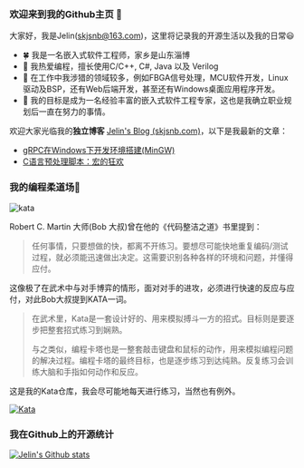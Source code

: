 ### 欢迎来到我的Github主页 👋

大家好，我是Jelin(skjsnb@163.com)，这里将记录我的开源生活以及我的日常😃

- 🍀 我是一名嵌入式软件工程师，家乡是山东淄博
- 📖 我热爱编程，擅长使用C/C++, C#, Java 以及 Verilog
- 🌴 在工作中我涉猎的领域较多，例如FBGA信号处理，MCU软件开发，Linux驱动及BSP，还有Web后端开发，甚至还有Windows桌面应用程序开发。
- 🔫 我的目标是成为一名经验丰富的嵌入式软件工程专家，这也是我确立职业规划后一直在努力的事情。

欢迎大家光临我的**独立博客** [Jelin's Blog (skjsnb.com)](https://blog.skjsnb.com/)，以下是我最新的文章：

- [gRPC在Windows下开发环境搭建(MinGW)](https://blog.skjsnb.com/post2/)
- [C语言预处理脚本：宏的狂欢 ](https://blog.skjsnb.com/post1/)



### 我的编程柔道场🤜

![kata](https://www.codewars.com/users/skjsnb/badges/micro)

Robert C. Martin 大师(Bob 大叔)曾在他的《代码整洁之道》书里提到：

> 任何事情，只要想做的快，都离不开练习。要想尽可能快地重复编码/测试过程，就必须能迅速做出决定。这需要识别各种各样的环境和问题，并懂得应付。

这像极了在武术中与对手博弈的情形，面对对手的进攻，必须进行快速的反应与应付，对此Bob大叔提到KATA一词。

> 在武术里，Kata是一套设计好的、用来模拟搏斗一方的招式。目标则是要逐步把整套招式练习到娴熟。
>
> 与之类似，编程卡塔也是一整套敲击键盘和鼠标的动作，用来模拟编程问题的解决过程。编程卡塔的最终目标，也是逐步练习到达纯熟。反复练习会训练大脑和手指如何动作和反应。

这是我的Kata仓库，我会尽可能地每天进行练习，当然也有例外。

[![Kata](https://github-readme-stats.vercel.app/api/pin/?username=skjsnb&repo=kata)](https://github.com/skjsnb/kata)





### 我在Github上的开源统计

[![Jelin's Github stats](https://github-readme-stats.vercel.app/api?username=skjsnb&show_icons=true)](https://github.com/skjsnb)

